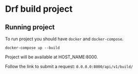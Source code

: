 # Drf build project

## Running project

To run project you should have `docker` and `docker-compose`.

`docker-compose up --build`

Project will be available at HOST_NAME:8000.


Follow the link to submit a request:
`0.0.0.0:8000/api/v1/build/`